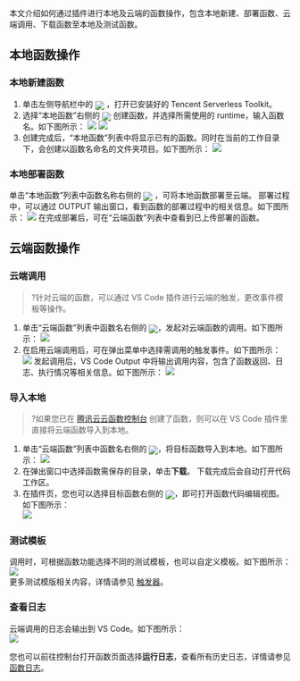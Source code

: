 
本文介绍如何通过插件进行本地及云端的函数操作，包含本地新建、部署函数、云端调用、下载函数至本地及测试函数。

## 本地函数操作

### 本地新建函数
1. 单击左侧导航栏中的 <img src="https://main.qcloudimg.com/raw/f7cec7d66619d97686ff57fc2484294f.png" style="margin:-5px 0px"> ，打开已安装好的 Tencent Serverless Toolkit。
2. 选择“本地函数”右侧的 <img src="https://main.qcloudimg.com/raw/23a2aef59de8a517f093064d9b286709.png" style="margin:-5px 0px"> 创建函数，并选择所需使用的 runtime，输入函数名。如下图所示：
![](https://main.qcloudimg.com/raw/69a1ea542ff6720810637d58a85ac46e.png)
![](https://main.qcloudimg.com/raw/1ea4912e3328c2662bc2f2543473ea2e.png)
3. 创建完成后，“本地函数”列表中将显示已有的函数。同时在当前的工作目录下，会创建以函数名命名的文件夹项目。如下图所示：
![](https://main.qcloudimg.com/raw/41a903914b518b12a9ac644ec7fa1032.png)

### 本地部署函数
单击“本地函数”列表中函数名称右侧的 <img src="https://main.qcloudimg.com/raw/36a9294ceb6a24850583c2a6eacd4046.png" style="margin:-5px 0px"> ，可将本地函数部署至云端。
部署过程中，可以通过 OUTPUT 输出窗口，看到函数的部署过程中的相关信息。如下图所示：
![](https://main.qcloudimg.com/raw/46314dbfbb1cd9644efa2605935f6562.png)
在完成部署后，可在“云端函数”列表中查看到已上传部署的函数。

## 云端函数操作

### 云端调用
>?针对云端的函数，可以通过 VS Code 插件进行云端的触发，更改事件模板等操作。
>
1. 单击“云端函数”列表中函数名右侧的 <img src="https://main.qcloudimg.com/raw/6ea6457b6303e6dc9c9519e75f0fc71c.png" style="margin:-5px 0px">，发起对云端函数的调用。如下图所示：
![](https://main.qcloudimg.com/raw/d20aee1a0ee7930f480f3922a56c5be7.png)
2. 在启用云端调用后，可在弹出菜单中选择需调用的触发事件。如下图所示：
![](https://main.qcloudimg.com/raw/0d25ec0bd05e0c1d5c270c23067e51ac.png)
发起调用后，VS Code Output 中将输出调用内容，包含了函数返回、日志、执行情况等相关信息。如下图所示：
![](https://main.qcloudimg.com/raw/774443533efb4c1f70b4431871e266b6.png)


### 导入本地
>?如果您已在 [腾讯云云函数控制台](https://console.cloud.tencent.com/scf/list?rid=1&ns=default) 创建了函数，则可以在 VS Code 插件里直接将云端函数导入到本地。  
>
1. 单击“云端函数”列表中函数名右侧的 <img src="https://main.qcloudimg.com/raw/1863e18e89c6a457fe1968dd408f92eb.png" style="margin:-5px 0px">，将目标函数导入到本地。如下图所示：
![](https://main.qcloudimg.com/raw/631c163dacfd3e62b51717b3f6c19a9e.png)
2. 在弹出窗口中选择函数需保存的目录，单击**下载**。
下载完成后会自动打开代码工作区。
3. 在插件页，您也可以选择目标函数右侧的 <img src="https://main.qcloudimg.com/raw/b0f9009c4b8a60e2b731cc61a6e7459b.png" style="margin:-5px 0px">，即可打开函数代码编辑视图。如下图所示：   
![](https://main.qcloudimg.com/raw/8ce82969a2f7df368b69727e3846c2b1.png)

### 测试模板

调用时，可根据函数功能选择不同的测试模板，也可以自定义模板。如下图所示：  
![](https://main.qcloudimg.com/raw/0d25ec0bd05e0c1d5c270c23067e51ac.png)  
更多测试模版相关内容，详情请参见 [触发器](https://cloud.tencent.com/document/product/583/9705)。

### 查看日志

云端调用的日志会输出到 VS Code。如下图所示：  
![](https://main.qcloudimg.com/raw/774443533efb4c1f70b4431871e266b6.png)  

您也可以前往控制台打开函数页面选择**运行日志**，查看所有历史日志，详情请参见 [函数日志](https://cloud.tencent.com/document/product/583/36143)。




